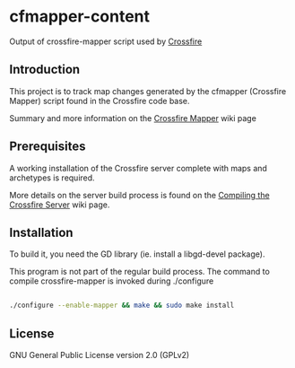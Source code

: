 # cfmapper-content

Output of crossfire-mapper script used by [Crossfire](https://sourceforge.net/projects/crossfire/)

## Introduction

This project is to track map changes generated by the cfmapper (Crossfire Mapper) script found in the Crossfire code base.

Summary and more information on the [Crossfire Mapper](http://wiki.cross-fire.org/dokuwiki/doku.php/maps:tools:crossfire-mapper) wiki page

## Prerequisites

A working installation of the Crossfire server complete with maps and archetypes is required.

More details on the server build process is found on the [Compiling the Crossfire Server](http://wiki.cross-fire.org/dokuwiki/doku.php/server:server_compiling) wiki page.

## Installation

To build it, you need the GD library (ie. install a libgd-devel package).

This program is not part of the regular build process. The command to compile crossfire-mapper is invoked during ./configure

```bash

./configure --enable-mapper && make && sudo make install

```

## License

GNU General Public License version 2.0 (GPLv2)